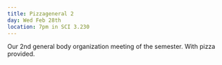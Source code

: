 ```yaml
---
title: Pizzageneral 2
day: Wed Feb 28th
location: 7pm in SCI 3.230
---
```


Our 2nd general body organization meeting of the semester. With pizza provided.
